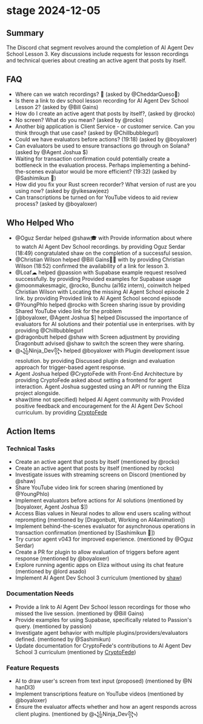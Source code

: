 # stage 2024-12-05

## Summary
The Discord chat segment revolves around the completion of AI Agent Dev School Lesson 3. Key discussions include requests for lesson recordings and technical queries about creating an active agent that posts by itself.

## FAQ
- Where can we watch recordings? 👀 (asked by @CheddarQueso🧀)
- Is there a link to dev school lesson recording for AI Agent Dev School Lesson 2? (asked by @Bill Gains)
- How do I create an active agent that posts by itself?, (asked by @rocko)
- No screen? What do you mean? (asked by @rocko)
- Another big application is Client Service - or customer service. Can you think through that use case? (asked by @Chillbubblegurl)
- Could we have evaluators before actions? (19:18) (asked by @boyaloxer)
- Can evaluators be used to ensure transactions go through on Solana? (asked by @Agent Joshua $)
- Waiting for transaction confirmation could potentially create a bottleneck in the evaluation process. Perhaps implementing a behind-the-scenes evaluator would be more efficient? (19:32) (asked by @Sashimikun 🚪)
- How did you fix your Rust screen recorder? What version of rust are you using now? (asked by @yikesawjeez)
- Can transcriptions be turned on for YouTube videos to aid review process? (asked by @boyaloxer)

## Who Helped Who
- @Oguz Serdar helped @shaw🎓 with Provide information about where to watch AI Agent Dev School recordings. by providing Oguz Serdar (18:49) congratulated shaw on the completion of a successful session.
- @Christian Wilson helped @Bill Gains👨‍💻 with  by providing Christian Wilson (18:52) confirmed the availability of a link for lesson 3.
- @Loaf☁ helped @passion with Supabase example request resolved successfully. by providing Provided examples for Supabase usage
- @moonmakesmagic, @rocko, Bunchu (ai16z intern), coinwitch helped Christian Wilson with Locating the missing AI Agent School episode 2 link. by providing Provided link to AI Agent School second episode
- @YoungPhlo helped @rocko with Screen sharing issue by providing Shared YouTube video link for the problem
- [@boyaloxer, @Agent Joshua $] helped Discussed the importance of evaluators for AI solutions and their potential use in enterprises. with  by providing @Chillbubblegurl
- @dragonbutt helped @shaw with Screen adjustment by providing Dragonbutt advised @shaw to switch the screen they were sharing.
- @꧁Ninja_Dev꧂ helped @boyaloxer with Plugin development issue resolution. by providing Discussed plugin design and evaluation approach for trigger-based agent response.
- Agent Joshua helped @CryptoFede with Front-End Architecture by providing CryptoFede asked about setting a frontend for agent interaction. Agent Joshua suggested using an API or running the Eliza project alongside.
- shaw(time not specified) helped AI Agent community with Provided positive feedback and encouragement for the AI Agent Dev School curriculum. by providing [CryptoFede](20:46)

## Action Items

### Technical Tasks
- Create an active agent that posts by itself (mentioned by @rocko)
- Create an active agent that posts by itself (mentioned by rocko)
- Investigate issues with streaming screens on Discord (mentioned by @shaw)
- Share YouTube video link for screen sharing (mentioned by @YoungPhlo)
- Implement evaluators before actions for AI solutions (mentioned by [boyaloxer, Agent Joshua $])
- Access Bias values in Neural nodes to allow end users scaling without reprompting (mentioned by [Dragonbutt, Working on AI4animation])
- Implement behind-the-scenes evaluator for asynchronous operations in transaction confirmation (mentioned by [Sashimikun 🚪])
- Try cursor agent v043 for improved experience. (mentioned by @Oguz Serdar)
- Create a PR for plugin to allow evaluation of triggers before agent response (mentioned by @boyaloxer)
- Explore running agentic apps on Eliza without using its chat feature (mentioned by @lord asado)
- Implement AI Agent Dev School 3 curriculum (mentioned by [shaw](20:46))

### Documentation Needs
- Provide a link to AI Agent Dev School lesson recordings for those who missed the live session. (mentioned by @Bill Gains)
- Provide examples for using Supabase, specifically related to Passion's query. (mentioned by passion)
- Investigate agent behavior with multiple plugins/providers/evaluators defined. (mentioned by @Sashimikun)
- Update documentation for CryptoFede's contributions to AI Agent Dev School 3 curriculum (mentioned by [CryptoFede](20:46))

### Feature Requests
- AI to draw user's screen from text input (proposed) (mentioned by @N hanDl3)
- Implement transcriptions feature on YouTube videos (mentioned by @boyaloxer)
- Ensure the evaluator affects whether and how an agent responds across client plugins. (mentioned by @꧁Ninja_Dev꧂)